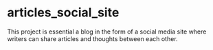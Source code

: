 # articles_social_site
This project is essential a blog in the form of a social media site where writers can share articles and thoughts between each other. 
